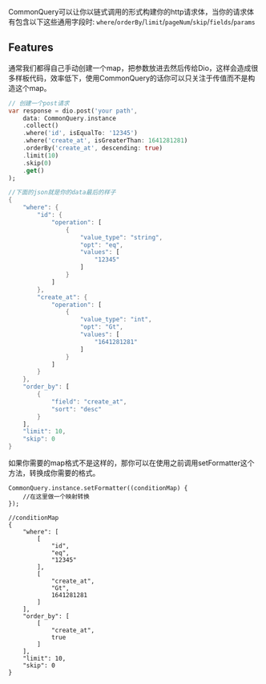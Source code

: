 CommonQuery可以让你以链式调用的形式构建你的http请求体，当你的请求体有包含以下这些通用字段时:
`where`/`orderBy`/`limit`/`pageNum`/`skip`/`fields`/`params`

## Features

通常我们都得自己手动创建一个map，把参数放进去然后传给Dio，这样会造成很多样板代码，效率低下，使用CommonQuery的话你可以只关注于传值而不是构造这个map。

```dart
// 创建一个post请求
var response = dio.post('your path',
    data: CommonQuery.instance
    .collect()
    .where('id', isEqualTo: '12345')
    .where('create_at', isGreaterThan: 1641281281)
    .orderBy('create_at', descending: true)
    .limit(10)
    .skip(0)
    .get()
);

//下面的json就是你的data最后的样子
{
    "where": {
        "id": {
            "operation": [
                {
                    "value_type": "string",
                    "opt": "eq",
                    "values": [
                        "12345"
                    ]
                }
            ]
        },
        "create_at": {
            "operation": [
                {
                    "value_type": "int",
                    "opt": "Gt",
                    "values": [
                        "1641281281"
                    ]
                }
            ]
        }
    },
    "order_by": [
        {
            "field": "create_at",
            "sort": "desc"
        }
    ],
    "limit": 10,
    "skip": 0
}
```

如果你需要的map格式不是这样的，那你可以在使用之前调用setFormatter这个方法，转换成你需要的格式。
```
CommonQuery.instance.setFormatter((conditionMap) {
    //在这里做一个映射转换
});

//conditionMap
{
    "where": [
        [
            "id",
            "eq",
            "12345"
        ],
        [
            "create_at",
            "Gt",
            1641281281
        ]
    ],
    "order_by": [
        [
            "create_at",
            true
        ]
    ],
    "limit": 10,
    "skip": 0
}
```
